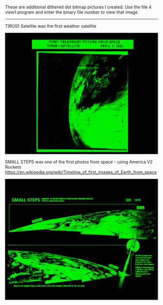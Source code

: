 These are additional dithered dot bitmap pictures I created.
Use the file 4 view1 program and enter the binary file number to view that image

*******************
TIROS1 Satellite was the first weather satellite

![TIROS1 Weather Satellite](./TIROS%201%20Satellite%20April%201%201960.png)


SMALL STEPS was one of the first photos from space - using America V2 Rockets
https://en.wikipedia.org/wiki/Timeline_of_first_images_of_Earth_from_space

![SMALL STEPS](./SMALL%20STEPS%201948.png)
